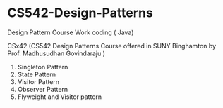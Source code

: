 # CS542-Design-Patterns
Design Pattern Course Work coding ( Java)

CSx42 (CS542 Design Patterns Course offered in SUNY Binghamton by Prof. Madhusudhan Govindaraju ) 

1. Singleton Pattern
2. State Pattern
3. Visitor Pattern
4. Observer Pattern
5. Flyweight and Visitor pattern
